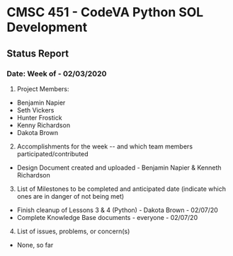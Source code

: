 # CMSC 451 - CodeVA Python SOL Development
## Status Report
### Date: Week of - 02/03/2020
1. Project Members:
  * Benjamin Napier
  * Seth Vickers
  * Hunter Frostick
  * Kenny Richardson
  * Dakota Brown
2. Accomplishments for the week -- and which team members participated/contributed
  * Design Document created and uploaded - Benjamin Napier & Kenneth Richardson
3. List of Milestones to be completed and anticipated date (indicate which ones are in danger of not being met)
  * Finish cleanup of Lessons 3 & 4 (Python) - Dakota Brown - 02/07/20
  * Complete Knowledge Base documents - everyone - 02/07/20
4. List of issues, problems, or concern(s)
  * None, so far
